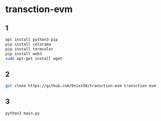 # transction-evm
## 1
```bash
apt install python3-pip
pip install colorama
pip install termcolor
pip install web3
sudo apt-get install wget
```
## 2
```bash
git clone https://github.com/Onixs50/transction-evm transction-evm
```
## 3
```bash
python3 main.py
```
